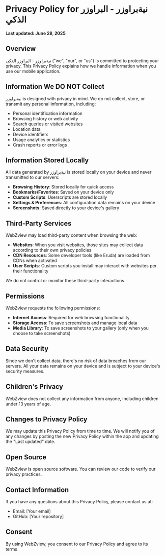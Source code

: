 # Privacy Policy for نيةبراوزر - البراوزر الذكي

**Last updated: June 29, 2025**

## Overview

نيةبراوزر - البراوزر الذكي ("we", "our", or "us") is committed to protecting your privacy. This Privacy Policy explains how we handle information when you use our mobile application.

## Information We DO NOT Collect

نيةبراوزر is designed with privacy in mind. We do not collect, store, or transmit any personal information, including:

- Personal identification information
- Browsing history or web activity
- Search queries or visited websites
- Location data
- Device identifiers
- Usage analytics or statistics
- Crash reports or error logs

## Information Stored Locally

All data generated by نيةبراوزر is stored locally on your device and never transmitted to our servers:

- **Browsing History**: Stored locally for quick access
- **Bookmarks/Favorites**: Saved on your device only
- **Custom Scripts**: Userscripts are stored locally
- **Settings & Preferences**: All configuration data remains on your device
- **Screenshots**: Saved directly to your device's gallery

## Third-Party Services

WebZview may load third-party content when browsing the web:

- **Websites**: When you visit websites, those sites may collect data according to their own privacy policies
- **CDN Resources**: Some developer tools (like Eruda) are loaded from CDNs when activated
- **User Scripts**: Custom scripts you install may interact with websites per their functionality

We do not control or monitor these third-party interactions.

## Permissions

WebZview requests the following permissions:

- **Internet Access**: Required for web browsing functionality
- **Storage Access**: To save screenshots and manage local data
- **Media Library**: To save screenshots to your gallery (only when you choose to take screenshots)

## Data Security

Since we don't collect data, there's no risk of data breaches from our servers. All your data remains on your device and is subject to your device's security measures.

## Children's Privacy

WebZview does not collect any information from anyone, including children under 13 years of age.

## Changes to Privacy Policy

We may update this Privacy Policy from time to time. We will notify you of any changes by posting the new Privacy Policy within the app and updating the "Last updated" date.

## Open Source

WebZview is open source software. You can review our code to verify our privacy practices.

## Contact Information

If you have any questions about this Privacy Policy, please contact us at:
- Email: [Your email]
- GitHub: [Your repository]

## Consent

By using WebZview, you consent to our Privacy Policy and agree to its terms.